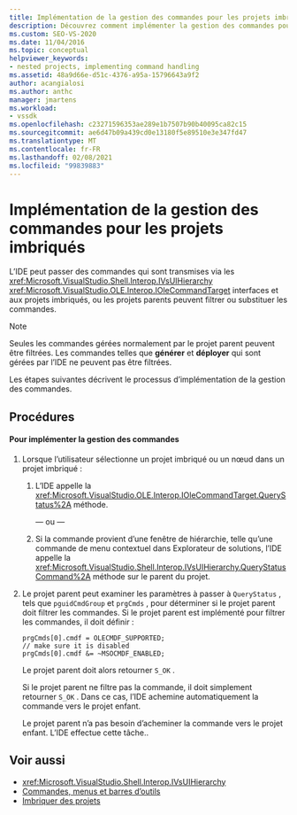 ```yaml
---
title: Implémentation de la gestion des commandes pour les projets imbriqués | Microsoft Docs
description: Découvrez comment implémenter la gestion des commandes pour les projets imbriqués dans l’environnement de développement intégré (IDE) de Visual Studio.
ms.custom: SEO-VS-2020
ms.date: 11/04/2016
ms.topic: conceptual
helpviewer_keywords:
- nested projects, implementing command handling
ms.assetid: 48a9d66e-d51c-4376-a95a-15796643a9f2
author: acangialosi
ms.author: anthc
manager: jmartens
ms.workload:
- vssdk
ms.openlocfilehash: c23271596353ae289e1b7507b90b40095ca82c15
ms.sourcegitcommit: ae6d47b09a439cd0e13180f5e89510e3e347fd47
ms.translationtype: MT
ms.contentlocale: fr-FR
ms.lasthandoff: 02/08/2021
ms.locfileid: "99839883"
---
```

# <a name="implementing-command-handling-for-nested-projects"></a>Implémentation de la gestion des commandes pour les projets imbriqués
L’IDE peut passer des commandes qui sont transmises via les <xref:Microsoft.VisualStudio.Shell.Interop.IVsUIHierarchy> <xref:Microsoft.VisualStudio.OLE.Interop.IOleCommandTarget> interfaces et aux projets imbriqués, ou les projets parents peuvent filtrer ou substituer les commandes.

> [!NOTE]
> Seules les commandes gérées normalement par le projet parent peuvent être filtrées. Les commandes telles que **générer** et **déployer** qui sont gérées par l’IDE ne peuvent pas être filtrées.

 Les étapes suivantes décrivent le processus d’implémentation de la gestion des commandes.

## <a name="procedures"></a>Procédures

#### <a name="to-implement-command-handling"></a>Pour implémenter la gestion des commandes

1. Lorsque l’utilisateur sélectionne un projet imbriqué ou un nœud dans un projet imbriqué :

   1. L’IDE appelle la <xref:Microsoft.VisualStudio.OLE.Interop.IOleCommandTarget.QueryStatus%2A> méthode.

      — ou —

   2. Si la commande provient d’une fenêtre de hiérarchie, telle qu’une commande de menu contextuel dans Explorateur de solutions, l’IDE appelle la <xref:Microsoft.VisualStudio.Shell.Interop.IVsUIHierarchy.QueryStatusCommand%2A> méthode sur le parent du projet.

2. Le projet parent peut examiner les paramètres à passer à `QueryStatus` , tels que `pguidCmdGroup` et `prgCmds` , pour déterminer si le projet parent doit filtrer les commandes. Si le projet parent est implémenté pour filtrer les commandes, il doit définir :

   ```
   prgCmds[0].cmdf = OLECMDF_SUPPORTED;
   // make sure it is disabled
   prgCmds[0].cmdf &= ~MSOCMDF_ENABLED;
   ```

    Le projet parent doit alors retourner `S_OK` .

    Si le projet parent ne filtre pas la commande, il doit simplement retourner `S_OK` . Dans ce cas, l’IDE achemine automatiquement la commande vers le projet enfant.

    Le projet parent n’a pas besoin d’acheminer la commande vers le projet enfant. L’IDE effectue cette tâche..

## <a name="see-also"></a>Voir aussi
- <xref:Microsoft.VisualStudio.Shell.Interop.IVsUIHierarchy>
- [Commandes, menus et barres d’outils](../../extensibility/internals/commands-menus-and-toolbars.md)
- [Imbriquer des projets](../../extensibility/internals/nesting-projects.md)
